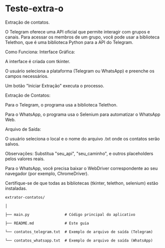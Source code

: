 # Teste-extra-o
Extração de contatos.

O Telegram oferece uma API oficial que permite interagir com grupos e canais. Para acessar os membros de um grupo, você pode usar a biblioteca Telethon, que é uma biblioteca Python para a API do Telegram.

Como Funciona:
Interface Gráfica:

A interface é criada com tkinter.

O usuário seleciona a plataforma (Telegram ou WhatsApp) e preenche os campos necessários.

Um botão "Iniciar Extração" executa o processo.

Extração de Contatos:

Para o Telegram, o programa usa a biblioteca Telethon.

Para o WhatsApp, o programa usa o Selenium para automatizar o WhatsApp Web.

Arquivo de Saída:

O usuário seleciona o local e o nome do arquivo .txt onde os contatos serão salvos.

Observações:
Substitua "seu_api", "seu_caminho", e outros placeholders pelos valores reais.

Para o WhatsApp, você precisa baixar o WebDriver correspondente ao seu navegador (por exemplo, ChromeDriver).

Certifique-se de que todas as bibliotecas (tkinter, telethon, selenium) estão instaladas.

````
extrator-contatos/

│

├── main.py                # Código principal do aplicativo

├── README.md              # Este guia

└── contatos_telegram.txt  # Exemplo de arquivo de saída (Telegram)

└── contatos_whatsapp.txt  # Exemplo de arquivo de saída (WhatsApp)

````
